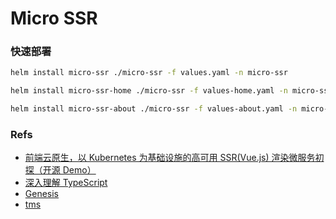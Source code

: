 # Micro SSR

### 快速部署

```sh
helm install micro-ssr ./micro-ssr -f values.yaml -n micro-ssr

helm install micro-ssr-home ./micro-ssr -f values-home.yaml -n micro-ssr

helm install micro-ssr-about ./micro-ssr -f values-about.yaml -n micro-ssr
```

### Refs

* [前端云原生，以 Kubernetes 为基础设施的高可用 SSR(Vue.js) 渲染微服务初探（开源 Demo）](https://mp.weixin.qq.com/s/N5cZYdqZlnR2EHH33hSwCg)
* [深入理解 TypeScript](https://jkchao.github.io/typescript-book-chinese/project/namespaces.html)
* [Genesis](https://fmfe.github.io/genesis-docs/)
* [tms](https://followmetech.github.io/tms/)